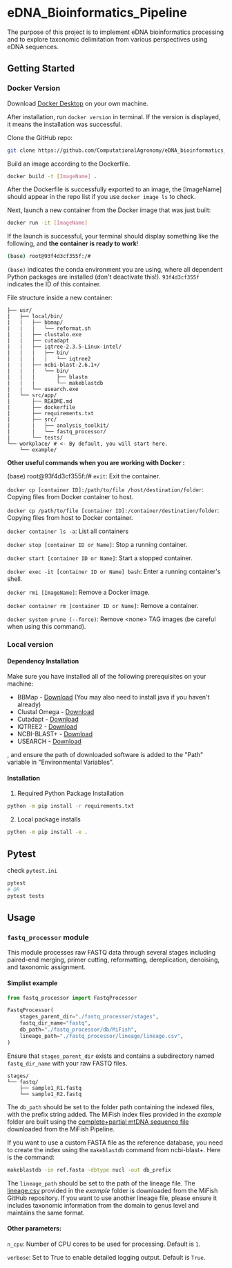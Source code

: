 # eDNA_Bioinformatics_Pipeline
The purpose of this project is to implement eDNA bioinformatics processing and to explore taxonomic delimitation from various perspectives using eDNA sequences.

## Getting Started

### Docker Version

Download [Docker Desktop](https://docs.docker.com/get-docker/) on your own machine.

After installation, run `docker version` in terminal. If the version is displayed, it means the installation was successful.

Clone the GitHub repo:
```sh
git clone https://github.com/ComputationalAgronomy/eDNA_bioinformatics_pipeline.git
```

Build an image according to the Dockerfile.
```sh
docker build -t [ImageName] .
```

After the Dockerfile is successfully exported to an image, the [ImageName] should appear in the repo list if you use `docker image ls` to check.

Next, launch a new container from the Docker image that was just built:
```sh
docker run -it [ImageName]
```

If the launch is successful, your terminal should display something like the following, and **the container is ready to work**!
```sh
(base) root@93f4d3cf355f:/#
```
`(base)` indicates the conda environment you are using, where all dependent Python packages are installed (don't deactivate this!). `93f4d3cf355f` indicates the ID of this container.

File structure inside a new container:
```
├── usr/
|   ├── local/bin/
|   |   ├── bbmap/
|   |   |   └── reformat.sh
|   |   ├── clustalo.exe
|   |   ├── cutadapt
|   |   ├── iqtree-2.3.5-Linux-intel/
|   |   |   ├── bin/
|   |   |   |   └── iqtree2
|   |   ├── ncbi-blast-2.6.1+/
|   |   |   └── bin/
|   |   |       ├── blastn
|   |   |       └── makeblastdb
|   |   └── usearch.exe
|   └── src/app/
|       ├── README.md
|       ├── dockerfile
|       ├── requirements.txt
|       ├── src/
|       |   ├── analysis_toolkit/
|       |   └── fastq_processor/
|       └── tests/
└── workplace/ # <- By default, you will start here.
    └── example/ 
```

**Other useful commands when you are working with Docker :**

(base) root@93f4d3cf355f:/# `exit`: Exit the container.

`docker cp [container ID]:/path/to/file /host/destination/folder`: Copying files from Docker container to host.

`docker cp /path/to/file [container ID]:/container/destination/folder`: Copying files from host to Docker container.

`docker container ls -a`: List all containers

`docker stop [container ID or Name]`: Stop a running container.

`docker start [container ID or Name]`: Start a stopped container.

`docker exec -it [container ID or Name] bash`: Enter a running container's shell.

`docker rmi [ImageName]`: Remove a Docker image.

`docker container rm [container ID or Name]`: Remove a container.

`docker system prune (--force)`: Remove \<none> TAG images (be careful when using this command).

### Local version

#### Dependency Installation
Make sure you have installed all of the following prerequisites on your machine:
* BBMap - [Download](https://sourceforge.net/projects/bbmap/) (You may also need to install java if you haven't already)
* Clustal Omega - [Download](http://www.clustal.org/omega/)
* Cutadapt - [Download](https://cutadapt.readthedocs.io/en/stable/installation.html)
* IQTREE2 - [Download](http://www.iqtree.org/)
* NCBI-BLAST+ - [Download](https://ftp.ncbi.nlm.nih.gov/blast/executables/blast+/LATEST/)
* USEARCH - [Download](https://www.drive5.com/usearch/download.html)

, and ensure the path of downloaded software is added to the "Path" variable in "Environmental Variables".

#### Installation
1. Required Python Package Installation 
```sh
python -m pip install -r requirements.txt
```
2. Local package installs
```sh
python -m pip install -e .
```

## Pytest
check `pytest.ini`
```sh
pytest
# OR
pytest tests
```

## Usage

### `fastq_processor` module
This module processes raw FASTQ data through several stages including paired-end merging, primer cutting, reformatting, dereplication, denoising, and taxonomic assignment.

#### Simplist example
```python
from fastq_processor import FastqProcessor

FastqProcessor(
    stages_parent_dir="./fastq_processor/stages",
    fastq_dir_name="fastq",
    db_path="./fastq_processor/db/MiFish",
    lineage_path="./fastq_processor/lineage/lineage.csv",
)
```

Ensure that `stages_parent_dir` exists and contains a subdirectory named `fastq_dir_name` with your raw FASTQ files.
```
stages/
└── fastq/
    ├── sample1_R1.fastq
    └── sample1_R2.fastq
```

The `db_path` should be set to the folder path containing the indexed files, with the prefix string added. The MiFish index files provided in the *example* folder are built using the [complete+partial mtDNA sequence file](https://mitofish.aori.u-tokyo.ac.jp/species/detail/download/?filename=download%2F/complete_partial_mitogenomes.zip) downloaded from the MiFish Pipeline.

If you want to use a custom FASTA file as the reference database, you need to create the index using the `makeblastdb` command from ncbi-blast+. Here is the command:
```sh
makeblastdb -in ref.fasta -dbtype nucl -out db_prefix
```

The `lineage_path` should be set to the path of the lineage file. The [lineage.csv](https://github.com/billzt/MiFish/blob/main/mifish/data/lineage.csv) provided in the *example* folder is downloaded from the MiFish GitHub repository. If you want to use another lineage file, please ensure it includes taxonomic information from the domain to genus level and maintains the same format.

#### Other parameters:

`n_cpu`: Number of CPU cores to be used for processing. Default is `1`.

`verbose`: Set to True to enable detailed logging output. Default is `True`.